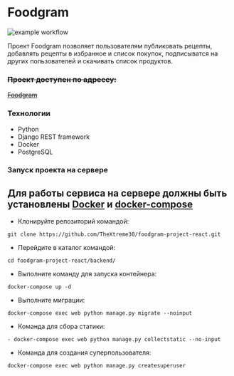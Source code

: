# Foodgram
![example workflow](https://github.com/TheXtreme30/foodgram-project-react/actions/workflows/main.yml/badge.svg)

Проект Foodgram позволяет пользователям публиковать рецепты, добавлять рецепты в избранное и список покупок, подписыватся на других пользователей и скачивать список продуктов.

### ~~Проект доступен по адрессу:~~
~~[Foodgram](http://84.201.155.11/)~~

### Технологии
- Python
- Django REST framework
- Docker
- PostgreSQL


### Запуск проекта на сервере
## Для работы сервиса на сервере должны быть установлены [Docker](https://www.docker.com) и [docker-compose](https://docs.docker.com/compose/install/)
- Клонируйте репозиторий командой:
```
git clone https://github.com/TheXtreme30/foodgram-project-react.git
``` 
- Перейдите в каталог командой:
```
cd foodgram-project-react/backend/
``` 
- Выполните команду для запуска контейнера:
```
docker-compose up -d
``` 
- Выполните миграции:
```
docker-compose exec web python manage.py migrate --noinput
``` 
- Команда для сбора статики:
```
- docker-compose exec web python manage.py collectstatic --no-input
``` 
- Команда для создания суперпользователя:
```
docker-compose exec web python manage.py createsuperuser
``` 
